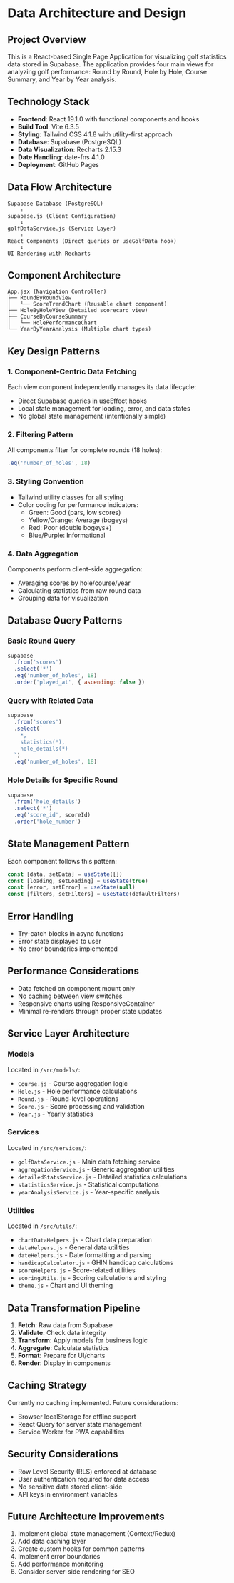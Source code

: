 # Data Architecture and Design

## Project Overview
This is a React-based Single Page Application for visualizing golf statistics data stored in Supabase. The application provides four main views for analyzing golf performance: Round by Round, Hole by Hole, Course Summary, and Year by Year analysis.

## Technology Stack
- **Frontend**: React 19.1.0 with functional components and hooks
- **Build Tool**: Vite 6.3.5
- **Styling**: Tailwind CSS 4.1.8 with utility-first approach
- **Database**: Supabase (PostgreSQL)
- **Data Visualization**: Recharts 2.15.3
- **Date Handling**: date-fns 4.1.0
- **Deployment**: GitHub Pages

## Data Flow Architecture

```
Supabase Database (PostgreSQL)
    ↓
supabase.js (Client Configuration)
    ↓
golfDataService.js (Service Layer)
    ↓
React Components (Direct queries or useGolfData hook)
    ↓
UI Rendering with Recharts
```

## Component Architecture

```
App.jsx (Navigation Controller)
├── RoundByRoundView
│   └── ScoreTrendChart (Reusable chart component)
├── HoleByHoleView (Detailed scorecard view)
├── CourseByCourseSummary
│   └── HolePerformanceChart
└── YearByYearAnalysis (Multiple chart types)
```

## Key Design Patterns

### 1. Component-Centric Data Fetching
Each view component independently manages its data lifecycle:
- Direct Supabase queries in useEffect hooks
- Local state management for loading, error, and data states
- No global state management (intentionally simple)

### 2. Filtering Pattern
All components filter for complete rounds (18 holes):
```javascript
.eq('number_of_holes', 18)
```

### 3. Styling Convention
- Tailwind utility classes for all styling
- Color coding for performance indicators:
  - Green: Good (pars, low scores)
  - Yellow/Orange: Average (bogeys)
  - Red: Poor (double bogeys+)
  - Blue/Purple: Informational

### 4. Data Aggregation
Components perform client-side aggregation:
- Averaging scores by hole/course/year
- Calculating statistics from raw round data
- Grouping data for visualization

## Database Query Patterns

### Basic Round Query
```javascript
supabase
  .from('scores')
  .select('*')
  .eq('number_of_holes', 18)
  .order('played_at', { ascending: false })
```

### Query with Related Data
```javascript
supabase
  .from('scores')
  .select(`
    *,
    statistics(*),
    hole_details(*)
  `)
  .eq('number_of_holes', 18)
```

### Hole Details for Specific Round
```javascript
supabase
  .from('hole_details')
  .select('*')
  .eq('score_id', scoreId)
  .order('hole_number')
```

## State Management Pattern
Each component follows this pattern:
```javascript
const [data, setData] = useState([])
const [loading, setLoading] = useState(true)
const [error, setError] = useState(null)
const [filters, setFilters] = useState(defaultFilters)
```

## Error Handling
- Try-catch blocks in async functions
- Error state displayed to user
- No error boundaries implemented

## Performance Considerations
- Data fetched on component mount only
- No caching between view switches
- Responsive charts using ResponsiveContainer
- Minimal re-renders through proper state updates

## Service Layer Architecture

### Models
Located in `/src/models/`:
- `Course.js` - Course aggregation logic
- `Hole.js` - Hole performance calculations
- `Round.js` - Round-level operations
- `Score.js` - Score processing and validation
- `Year.js` - Yearly statistics

### Services
Located in `/src/services/`:
- `golfDataService.js` - Main data fetching service
- `aggregationService.js` - Generic aggregation utilities
- `detailedStatsService.js` - Detailed statistics calculations
- `statisticsService.js` - Statistical computations
- `yearAnalysisService.js` - Year-specific analysis

### Utilities
Located in `/src/utils/`:
- `chartDataHelpers.js` - Chart data preparation
- `dataHelpers.js` - General data utilities
- `dateHelpers.js` - Date formatting and parsing
- `handicapCalculator.js` - GHIN handicap calculations
- `scoreHelpers.js` - Score-related utilities
- `scoringUtils.js` - Scoring calculations and styling
- `theme.js` - Chart and UI theming

## Data Transformation Pipeline

1. **Fetch**: Raw data from Supabase
2. **Validate**: Check data integrity
3. **Transform**: Apply models for business logic
4. **Aggregate**: Calculate statistics
5. **Format**: Prepare for UI/charts
6. **Render**: Display in components

## Caching Strategy
Currently no caching implemented. Future considerations:
- Browser localStorage for offline support
- React Query for server state management
- Service Worker for PWA capabilities

## Security Considerations
- Row Level Security (RLS) enforced at database
- User authentication required for data access
- No sensitive data stored client-side
- API keys in environment variables

## Future Architecture Improvements
1. Implement global state management (Context/Redux)
2. Add data caching layer
3. Create custom hooks for common patterns
4. Implement error boundaries
5. Add performance monitoring
6. Consider server-side rendering for SEO